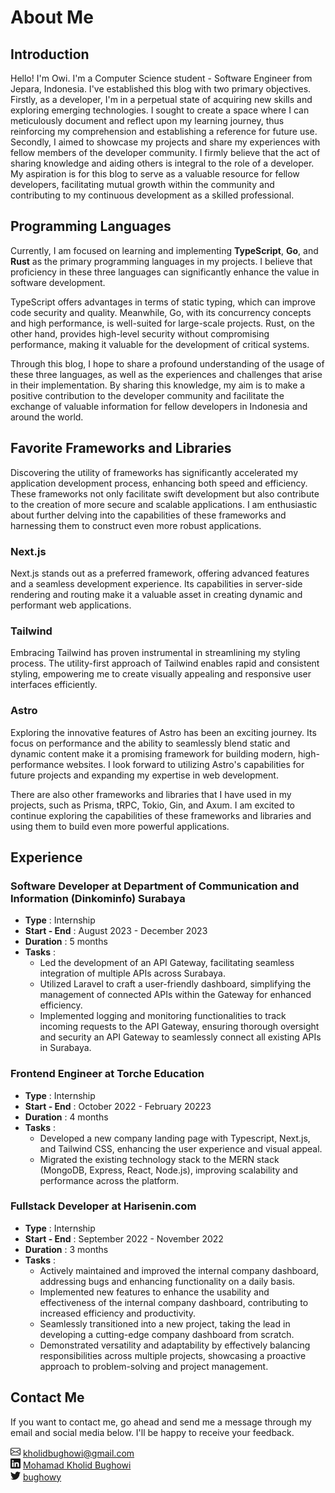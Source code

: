 # About Me

## Introduction

Hello! I'm <span className="font-bold text-yellowAccent">Owi</span>. I'm a Computer Science student - Software Engineer from Jepara, Indonesia. I've established this blog with two primary objectives. Firstly, as a developer, I'm in a perpetual state of acquiring new skills and exploring emerging technologies. I sought to create a space where I can meticulously document and reflect upon my learning journey, thus reinforcing my comprehension and establishing a reference for future use. Secondly, I aimed to showcase my projects and share my experiences with fellow members of the developer community. I firmly believe that the act of sharing knowledge and aiding others is integral to the role of a developer. My aspiration is for this blog to serve as a valuable resource for fellow developers, facilitating mutual growth within the community and contributing to my continuous development as a skilled professional.

## Programming Languages

Currently, I am focused on learning and implementing **TypeScript**, **Go**, and **Rust** as the primary programming languages in my projects. I believe that proficiency in these three languages can significantly enhance the value in software development.

TypeScript offers advantages in terms of static typing, which can improve code security and quality. Meanwhile, Go, with its concurrency concepts and high performance, is well-suited for large-scale projects. Rust, on the other hand, provides high-level security without compromising performance, making it valuable for the development of critical systems.

Through this blog, I hope to share a profound understanding of the usage of these three languages, as well as the experiences and challenges that arise in their implementation. By sharing this knowledge, my aim is to make a positive contribution to the developer community and facilitate the exchange of valuable information for fellow developers in Indonesia and around the world.

## Favorite Frameworks and Libraries

Discovering the utility of frameworks has significantly accelerated my application development process, enhancing both speed and efficiency. These frameworks not only facilitate swift development but also contribute to the creation of more secure and scalable applications. I am enthusiastic about further delving into the capabilities of these frameworks and harnessing them to construct even more robust applications.

### Next.js

Next.js stands out as a preferred framework, offering advanced features and a seamless development experience. Its capabilities in server-side rendering and routing make it a valuable asset in creating dynamic and performant web applications.

### Tailwind

Embracing Tailwind has proven instrumental in streamlining my styling process. The utility-first approach of Tailwind enables rapid and consistent styling, empowering me to create visually appealing and responsive user interfaces efficiently.

### Astro

Exploring the innovative features of Astro has been an exciting journey. Its focus on performance and the ability to seamlessly blend static and dynamic content make it a promising framework for building modern, high-performance websites. I look forward to utilizing Astro's capabilities for future projects and expanding my expertise in web development.

There are also other frameworks and libraries that I have used in my projects, such as Prisma, tRPC, Tokio, Gin, and Axum. I am excited to continue exploring the capabilities of these frameworks and libraries and using them to build even more powerful applications.

## Experience

### Software Developer at Department of Communication and Information (Dinkominfo) Surabaya

- **Type** : Internship
- **Start - End** : August 2023 - December 2023
- **Duration** : 5 months
- **Tasks** : 
  - Led the development of an API Gateway, facilitating seamless integration of multiple APIs across Surabaya. 
  - Utilized Laravel to craft a user-friendly dashboard, simplifying the management of connected APIs within the Gateway for enhanced efficiency. 
  - Implemented logging and monitoring functionalities to track incoming requests to the API Gateway, ensuring thorough oversight and security an API Gateway to seamlessly connect all existing APIs in Surabaya.

### Frontend Engineer at Torche Education

- **Type** : Internship
- **Start - End** : October 2022 - February 20223
- **Duration** : 4 months
- **Tasks** : 
  - Developed a new company landing page with Typescript, Next.js, and Tailwind CSS, enhancing the user experience and visual appeal. 
  - Migrated the existing technology stack to the MERN stack (MongoDB, Express, React, Node.js), improving scalability and performance across the platform.

### Fullstack Developer at Harisenin.com

- **Type** : Internship
- **Start - End** : September 2022 - November 2022
- **Duration** : 3 months
- **Tasks** : 
  - Actively maintained and improved the internal company dashboard, addressing bugs and enhancing functionality on a daily basis. 
  - Implemented new features to enhance the usability and effectiveness of the internal company dashboard, contributing to increased efficiency and productivity. 
  - Seamlessly transitioned into a new project, taking the lead in developing a cutting-edge company dashboard from scratch.
  - Demonstrated versatility and adaptability by effectively balancing responsibilities across multiple projects, showcasing a proactive approach to problem-solving and project management.

## Contact Me

If you want to contact me, go ahead and send me a message through my email and social media below. I'll be happy to receive your feedback.

<div class='not-prose flex w-fit flex-wrap justify-center gap-2 rounded border-gray-800 p-4 sm:gap-5'>
  <div class='flex-start flex items-center gap-1 rounded border border-gray-800 p-2 transition hover:scale-105 hover:cursor-pointer'>
    <svg
      xmlns='http://www.w3.org/2000/svg'
      width='16'
      height='16'
      fill='currentColor'
      class='bi bi-envelope'
      viewBox='0 0 16 16'
    >
      <path d='M0 4a2 2 0 0 1 2-2h12a2 2 0 0 1 2 2v8a2 2 0 0 1-2 2H2a2 2 0 0 1-2-2V4Zm2-1a1 1 0 0 0-1 1v.217l7 4.2 7-4.2V4a1 1 0 0 0-1-1H2Zm13 2.383-4.708 2.825L15 11.105V5.383Zm-.034 6.876-5.64-3.471L8 9.583l-1.326-.795-5.64 3.47A1 1 0 0 0 2 13h12a1 1 0 0 0 .966-.741ZM1 11.105l4.708-2.897L1 5.383v5.722Z' />
    </svg>
    <a href='mailto:kholidbughowi@gmail.com' target='_blank' rel='noreferrer'>
      kholidbughowi@gmail.com
    </a>
  </div>
  <div class='flex-start flex items-center gap-1 rounded border border-gray-800 p-2 transition hover:scale-105 hover:cursor-pointer'>
    <svg
      xmlns='http://www.w3.org/2000/svg'
      width='16'
      height='16'
      fill='currentColor'
      class='bi bi-linkedin'
      viewBox='0 0 16 16'
    >
      <path d='M0 1.146C0 .513.526 0 1.175 0h13.65C15.474 0 16 .513 16 1.146v13.708c0 .633-.526 1.146-1.175 1.146H1.175C.526 16 0 15.487 0 14.854V1.146zm4.943 12.248V6.169H2.542v7.225h2.401zm-1.2-8.212c.837 0 1.358-.554 1.358-1.248-.015-.709-.52-1.248-1.342-1.248-.822 0-1.359.54-1.359 1.248 0 .694.521 1.248 1.327 1.248h.016zm4.908 8.212V9.359c0-.216.016-.432.08-.586.173-.431.568-.878 1.232-.878.869 0 1.216.662 1.216 1.634v3.865h2.401V9.25c0-2.22-1.184-3.252-2.764-3.252-1.274 0-1.845.7-2.165 1.193v.025h-.016a5.54 5.54 0 0 1 .016-.025V6.169h-2.4c.03.678 0 7.225 0 7.225h2.4z' />
    </svg>
    <a href='https://linkedin.com/in/bughowi' target='_blank' rel='noreferrer'>
      Mohamad Kholid Bughowi
    </a>
  </div>
  <div class='flex-start flex items-center gap-1 rounded border border-gray-800 p-2 transition hover:scale-105 hover:cursor-pointer'>
    <svg
      xmlns='http://www.w3.org/2000/svg'
      width='16'
      height='16'
      fill='currentColor'
      class='bi bi-twitter'
      viewBox='0 0 16 16'
    >
      <path d='M5.026 15c6.038 0 9.341-5.003 9.341-9.334 0-.14 0-.282-.006-.422A6.685 6.685 0 0 0 16 3.542a6.658 6.658 0 0 1-1.889.518 3.301 3.301 0 0 0 1.447-1.817 6.533 6.533 0 0 1-2.087.793A3.286 3.286 0 0 0 7.875 6.03a9.325 9.325 0 0 1-6.767-3.429 3.289 3.289 0 0 0 1.018 4.382A3.323 3.323 0 0 1 .64 6.575v.045a3.288 3.288 0 0 0 2.632 3.218 3.203 3.203 0 0 1-.865.115 3.23 3.23 0 0 1-.614-.057 3.283 3.283 0 0 0 3.067 2.277A6.588 6.588 0 0 1 .78 13.58a6.32 6.32 0 0 1-.78-.045A9.344 9.344 0 0 0 5.026 15z' />
    </svg>
    <a href='https://twitter.com/bughowy' target='_blank' rel='noreferrer'>
      bughowy
    </a>
  </div>
</div>
